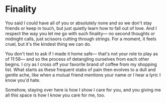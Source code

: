 # Finality

You said I could have all of you
or absolutely none
and so
we don't stay friends
or keep in touch,
but just quietly learn how to fall out of love.
And I respect the way you let me go with such
finality&mdash;
no second thoughts
or midnight calls,
just scissors cutting through strings.
For a moment, it feels cruel,
but it's the kindest thing we can do.

You don't text to ask if I made it home safe&mdash;
that's not your role to play as of 11:58&mdash;
and so the process of detangling ourselves from each other
begins.
I cry as I cross off your favorite brand of coffee
from my shopping list.
What starts as these frequent stabs of pain
then evolves to a dull and gentle ache,
like when a mutual friend mentions your name
or I hear a lyric I know you'd hate.

Somehow, staying over here is how I show
I care for you,
and you giving me all this space is how
I know
you care for me, too.
